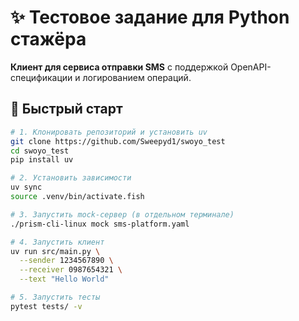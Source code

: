 # ✨ Тестовое задание для Python стажёра

**Клиент для сервиса отправки SMS** с поддержкой OpenAPI-спецификации и логированием операций.

## 🚀 Быстрый старт

```bash
# 1. Клонировать репозиторий и установить uv
git clone https://github.com/Sweepyd1/swoyo_test
cd swoyo_test
pip install uv

# 2. Установить зависимости
uv sync
source .venv/bin/activate.fish

# 3. Запустить mock-сервер (в отдельном терминале)
./prism-cli-linux mock sms-platform.yaml

# 4. Запустить клиент
uv run src/main.py \
  --sender 1234567890 \
  --receiver 0987654321 \
  --text "Hello World"

# 5. Запустить тесты
pytest tests/ -v
